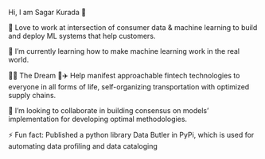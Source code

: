 Hi, I am Sagar Kurada 👋

🔭 Love to work at intersection of consumer data & machine learning to build and deploy ML systems that help customers.

🌱 I’m currently learning how to make machine learning work in the real world. 

🚀🤖 The Dream 🤖✈️
Help manifest approachable fintech technologies to everyone in all forms of life, self-organizing transportation with optimized supply chains. 

👯 I’m looking to collaborate in building consensus on models’ implementation for developing optimal methodologies.
 
⚡ Fun fact:
Published a python library Data Butler in PyPi, which is used for automating data profiling and data cataloging


